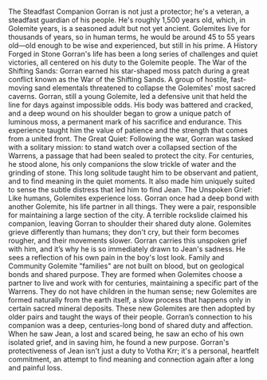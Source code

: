 The Steadfast Companion
Gorran is not just a protector; he's a veteran, a steadfast guardian of his people. He's roughly 1,500 years old, which, in Golemite years, is a seasoned adult but not yet ancient. Golemites live for thousands of years, so in human terms, he would be around 45 to 55 years old—old enough to be wise and experienced, but still in his prime.
A History Forged in Stone
Gorran's life has been a long series of challenges and quiet victories, all centered on his duty to the Golemite people.
The War of the Shifting Sands: Gorran earned his star-shaped moss patch during a great conflict known as the War of the Shifting Sands. A group of hostile, fast-moving sand elementals threatened to collapse the Golemites' most sacred caverns. Gorran, still a young Golemite, led a defensive unit that held the line for days against impossible odds. His body was battered and cracked, and a deep wound on his shoulder began to grow a unique patch of luminous moss, a permanent mark of his sacrifice and endurance. This experience taught him the value of patience and the strength that comes from a united front.
The Great Quiet: Following the war, Gorran was tasked with a solitary mission: to stand watch over a collapsed section of the Warrens, a passage that had been sealed to protect the city. For centuries, he stood alone, his only companions the slow trickle of water and the grinding of stone. This long solitude taught him to be observant and patient, and to find meaning in the quiet moments. It also made him uniquely suited to sense the subtle distress that led him to find Jean.
The Unspoken Grief: Like humans, Golemites experience loss. Gorran once had a deep bond with another Golemite, his life partner in all things. They were a pair, responsible for maintaining a large section of the city. A terrible rockslide claimed his companion, leaving Gorran to shoulder their shared duty alone. Golemites grieve differently than humans; they don't cry, but their form becomes rougher, and their movements slower. Gorran carries this unspoken grief with him, and it’s why he is so immediately drawn to Jean's sadness. He sees a reflection of his own pain in the boy's lost look.
Family and Community
Golemite "families" are not built on blood, but on geological bonds and shared purpose. They are formed when Golemites choose a partner to live and work with for centuries, maintaining a specific part of the Warrens. They do not have children in the human sense; new Golemites are formed naturally from the earth itself, a slow process that happens only in certain sacred mineral deposits. These new Golemites are then adopted by older pairs and taught the ways of their people.
Gorran’s connection to his companion was a deep, centuries-long bond of shared duty and affection. When he saw Jean, a lost and scared being, he saw an echo of his own isolated grief, and in saving him, he found a new purpose. Gorran's protectiveness of Jean isn't just a duty to Votha Krr; it's a personal, heartfelt commitment, an attempt to find meaning and connection again after a long and painful loss.